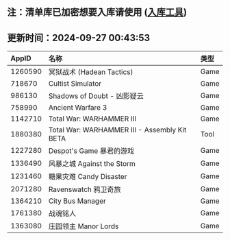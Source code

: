 ## 注：清单库已加密想要入库请使用 ([入库工具](https://github.com/BlankTMing/ManifestAutoUpdate/releases))

## 更新时间：2024-09-27 00:43:53
| AppID | 名称 | 类型  |
| :-------------------- | :----------------------------- | :----------- |
| 1260590 | 冥狱战术 (Hadean Tactics)| Game |
| 718670 | Cultist Simulator| Game |
| 986130 | Shadows of Doubt - 凶影疑云| Game |
| 758990 | Ancient Warfare 3| Game |
| 1142710 | Total War: WARHAMMER III| Game |
| 1880380 | Total War: WARHAMMER III - Assembly Kit BETA| Tool |
| 1227280 | Despot's Game 暴君的游戏| Game |
| 1336490 | 风暴之城 Against the Storm| Game |
| 1231460 | 糖果灾难 Candy Disaster| Game |
| 2071280 | Ravenswatch 鸦卫奇旅| Game |
| 1364210 | City Bus Manager| Game |
| 1761380 | 战魂铭人| Game |
| 1363080 | 庄园领主 Manor Lords| Game |
